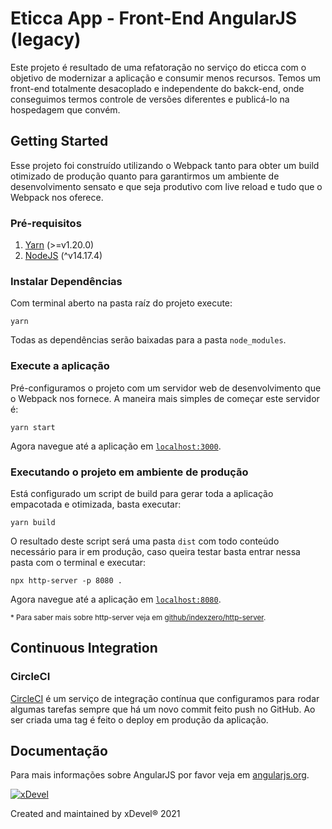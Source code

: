 # Eticca App - Front-End AngularJS (legacy)

Este projeto é resultado de uma refatoração no serviço do eticca com o objetivo de modernizar a aplicação e consumir menos recursos. Temos um front-end totalmente desacoplado e independente do bakck-end, onde conseguimos termos controle de versões diferentes e publicá-lo na hospedagem que convém.

## Getting Started

Esse projeto foi construído utilizando o Webpack tanto para obter um build otimizado de produção quanto para garantirmos um ambiente de desenvolvimento sensato e que seja produtivo com live reload e tudo que o Webpack nos oferece.

### Pré-requisitos

1. [Yarn][yarn] (>=v1.20.0)
2. [NodeJS][node] (^v14.17.4)

### Instalar Dependências

Com terminal aberto na pasta raíz do projeto execute:

```
yarn
```

Todas as dependências serão baixadas para a pasta `node_modules`.

### Execute a aplicação

Pré-configuramos o projeto com um servidor web de desenvolvimento que o Webpack nos fornece. A maneira mais simples de começar
este servidor é:

```
yarn start
```

Agora navegue até a aplicação em [`localhost:3000`][local-app-url].

### Executando o projeto em ambiente de produção

Está configurado um script de build para gerar toda a aplicação empacotada e otimizada, basta executar:

```
yarn build
```

O resultado deste script será uma pasta `dist` com todo conteúdo necessário para ir em produção, caso queira testar basta entrar nessa pasta com o terminal e executar:

```
npx http-server -p 8080 .
```

Agora navegue até a aplicação em [`localhost:8080`][local-app-prod-url].

<small>* Para saber mais sobre http-server veja em [github/indexzero/http-server][http-server].</small>

## Continuous Integration

### CircleCI

[CircleCI][circleci] é um serviço de integração contínua que configuramos para rodar algumas tarefas sempre que há um novo commit feito push no GitHub.
Ao ser criada uma tag é feito o deploy em produção da aplicação.

## Documentação

Para mais informações sobre AngularJS por favor veja em [angularjs.org][angularjs].

[![xDevel](.github/xdevel.png)](http://xdevel.com.br)

Created and maintained by xDevel® 2021

[angularjs]: https://angularjs.org/
[git]: https://git-scm.com/
[http-server]: https://github.com/indexzero/http-server
[local-app-url]: http://localhost:3000
[local-app-prod-url]: http://localhost:3000
[node]: https://nodejs.org/
[yarn]: https://classic.yarnpkg.com/lang/en/
[circleci]: https://circleci.com/
